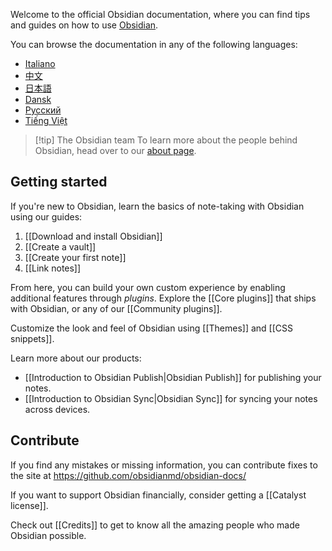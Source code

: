 Welcome to the official Obsidian documentation, where you can find tips and guides on how to use [Obsidian](https://obsidian.md).

You can browse the documentation in any of the following languages:

- [Italiano](https://publish.obsidian.md/help-it)
- [中文](https://publish.obsidian.md/help-zh)
- [日本語](https://publish.obsidian.md/help-ja)
- [Dansk](https://publish.obsidian.md/help-da)
- [Русский](https://publish.obsidian.md/help-ru)
- [Tiếng Việt](https://publish.obsidian.md/help-vi)

> [!tip] The Obsidian team
> To learn more about the people behind Obsidian, head over to our [about page](https://obsidian.md/about).

## Getting started

If you're new to Obsidian, learn the basics of note-taking with Obsidian using our guides:

1. [[Download and install Obsidian]]
2. [[Create a vault]]
3. [[Create your first note]]
4. [[Link notes]]

From here, you can build your own custom experience by enabling additional features through _plugins_. Explore the [[Core plugins]] that ships with Obsidian, or any of our [[Community plugins]].

Customize the look and feel of Obsidian using [[Themes]] and [[CSS snippets]].

Learn more about our products:

- [[Introduction to Obsidian Publish|Obsidian Publish]] for publishing your notes.
- [[Introduction to Obsidian Sync|Obsidian Sync]] for syncing your notes across devices.

## Contribute

If you find any mistakes or missing information, you can contribute fixes to the site at https://github.com/obsidianmd/obsidian-docs/

If you want to support Obsidian financially, consider getting a [[Catalyst license]].

Check out [[Credits]] to get to know all the amazing people who made Obsidian possible.
